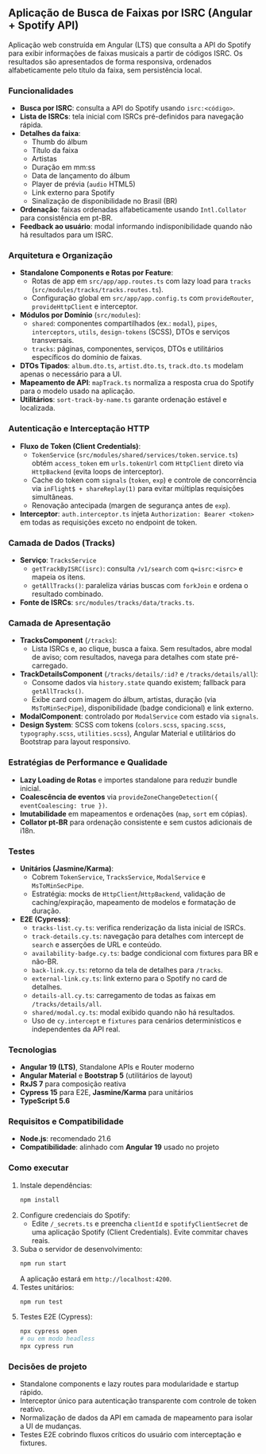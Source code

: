 ## Aplicação de Busca de Faixas por ISRC (Angular + Spotify API)

Aplicação web construída em Angular (LTS) que consulta a API do Spotify para exibir informações de faixas musicais a partir de códigos ISRC. Os resultados são apresentados de forma responsiva, ordenados alfabeticamente pelo título da faixa, sem persistência local.

### Funcionalidades

- **Busca por ISRC**: consulta a API do Spotify usando `isrc:<código>`.
- **Lista de ISRCs**: tela inicial com ISRCs pré-definidos para navegação rápida.
- **Detalhes da faixa**:
  - Thumb do álbum
  - Título da faixa
  - Artistas
  - Duração em mm:ss
  - Data de lançamento do álbum
  - Player de prévia (`audio` HTML5)
  - Link externo para Spotify
  - Sinalização de disponibilidade no Brasil (BR)
- **Ordenação**: faixas ordenadas alfabeticamente usando `Intl.Collator` para consistência em pt-BR.
- **Feedback ao usuário**: modal informando indisponibilidade quando não há resultados para um ISRC.

### Arquitetura e Organização

- **Standalone Components e Rotas por Feature**:
  - Rotas de app em `src/app/app.routes.ts` com lazy load para `tracks` (`src/modules/tracks/tracks.routes.ts`).
  - Configuração global em `src/app/app.config.ts` com `provideRouter`, `provideHttpClient` e interceptor.
- **Módulos por Domínio** (`src/modules`):
  - `shared`: componentes compartilhados (ex.: `modal`), `pipes`, `interceptors`, `utils`, `design-tokens` (SCSS), DTOs e serviços transversais.
  - `tracks`: páginas, componentes, serviços, DTOs e utilitários específicos do domínio de faixas.
- **DTOs Tipados**: `album.dto.ts`, `artist.dto.ts`, `track.dto.ts` modelam apenas o necessário para a UI.
- **Mapeamento de API**: `mapTrack.ts` normaliza a resposta crua do Spotify para o modelo usado na aplicação.
- **Utilitários**: `sort-track-by-name.ts` garante ordenação estável e localizada.

### Autenticação e Interceptação HTTP

- **Fluxo de Token (Client Credentials)**:
  - `TokenService` (`src/modules/shared/services/token.service.ts`) obtém `access_token` em `urls.tokenUrl` com `HttpClient` direto via `HttpBackend` (evita loops de interceptor).
  - Cache do token com `signals` (`token`, `exp`) e controle de concorrência via `inFlight$ + shareReplay(1)` para evitar múltiplas requisições simultâneas.
  - Renovação antecipada (margen de segurança antes de `exp`).
- **Interceptor**: `auth.interceptor.ts` injeta `Authorization: Bearer <token>` em todas as requisições exceto no endpoint de token.

### Camada de Dados (Tracks)

- **Serviço**: `TracksService`
  - `getTrackByISRC(isrc)`: consulta `/v1/search` com `q=isrc:<isrc>` e mapeia os itens.
  - `getAllTracks()`: paraleliza várias buscas com `forkJoin` e ordena o resultado combinado.
- **Fonte de ISRCs**: `src/modules/tracks/data/tracks.ts`.

### Camada de Apresentação

- **TracksComponent** (`/tracks`):
  - Lista ISRCs e, ao clique, busca a faixa. Sem resultados, abre modal de aviso; com resultados, navega para detalhes com state pré-carregado.
- **TrackDetailsComponent** (`/tracks/details/:id?` e `/tracks/details/all`):
  - Consome dados via `history.state` quando existem; fallback para `getAllTracks()`.
  - Exibe card com imagem do álbum, artistas, duração (via `MsToMinSecPipe`), disponibilidade (badge condicional) e link externo.
- **ModalComponent**: controlado por `ModalService` com estado via `signals`.
- **Design System**: SCSS com tokens (`colors.scss`, `spacing.scss`, `typography.scss`, `utilities.scss`), Angular Material e utilitários do Bootstrap para layout responsivo.

### Estratégias de Performance e Qualidade

- **Lazy Loading de Rotas** e importes standalone para reduzir bundle inicial.
- **Coalescência de eventos** via `provideZoneChangeDetection({ eventCoalescing: true })`.
- **Imutabilidade** em mapeamentos e ordenações (`map`, `sort` em cópias).
- **Collator pt-BR** para ordenação consistente e sem custos adicionais de i18n.

### Testes

- **Unitários (Jasmine/Karma)**:
  - Cobrem `TokenService`, `TracksService`, `ModalService` e `MsToMinSecPipe`.
  - Estratégia: mocks de `HttpClient`/`HttpBackend`, validação de caching/expiração, mapeamento de modelos e formatação de duração.
- **E2E (Cypress)**:
  - `tracks-list.cy.ts`: verifica renderização da lista inicial de ISRCs.
  - `track-details.cy.ts`: navegação para detalhes com intercept de `search` e asserções de URL e conteúdo.
  - `availability-badge.cy.ts`: badge condicional com fixtures para BR e não-BR.
  - `back-link.cy.ts`: retorno da tela de detalhes para `/tracks`.
  - `external-link.cy.ts`: link externo para o Spotify no card de detalhes.
  - `details-all.cy.ts`: carregamento de todas as faixas em `/tracks/details/all`.
  - `shared/modal.cy.ts`: modal exibido quando não há resultados.
  - Uso de `cy.intercept` e `fixtures` para cenários determinísticos e independentes da API real.

### Tecnologias

- **Angular 19 (LTS)**, Standalone APIs e Router moderno
- **Angular Material** e **Bootstrap 5** (utilitários de layout)
- **RxJS 7** para composição reativa
- **Cypress 15** para E2E, **Jasmine/Karma** para unitários
- **TypeScript 5.6**

### Requisitos e Compatibilidade

- **Node.js**: recomendado 21.6
- **Compatibilidade**: alinhado com **Angular 19** usado no projeto

### Como executar

1. Instale dependências:
   ```bash
   npm install
   ```
2. Configure credenciais do Spotify:
   - Edite `/_secrets.ts` e preencha `clientId` e `spotifyClientSecret` de uma aplicação Spotify (Client Credentials). Evite commitar chaves reais.
3. Suba o servidor de desenvolvimento:
   ```bash
   npm run start
   ```
   A aplicação estará em `http://localhost:4200`.
4. Testes unitários:
   ```bash
   npm run test
   ```
5. Testes E2E (Cypress):
   ```bash
   npx cypress open
   # ou em modo headless
   npx cypress run
   ```

### Decisões de projeto

- Standalone components e lazy routes para modularidade e startup rápido.
- Interceptor único para autenticação transparente com controle de token reativo.
- Normalização de dados da API em camada de mapeamento para isolar a UI de mudanças.
- Testes E2E cobrindo fluxos críticos do usuário com interceptação e fixtures.
